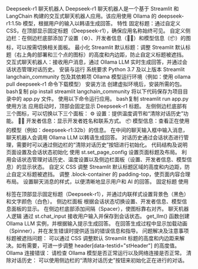 Deepseek-r1 聊天机器人
Deepseek-r1 聊天机器人是一个基于 Streamlit 和 LangChain 构建的交互式聊天机器人应用。该应用使用 Ollama 的 deepseek-r1:1.5b 模型，根据用户的输入以韩语生成回答。
特性
固定标题：通过自定义 CSS，在顶部显示固定标题（Deepseek-r1），确保应用名称始终可见。
自定义侧边栏：在侧边栏底部添加了设置（⚙️）、开发者信息（👨‍💻）和模型信息（📦）的图标，可以按需切换相关面板。
最小化 Streamlit 默认标题：调整 Streamlit 默认标题（右上角的部署和三个点的图标）的高度和内边距，防止自定义标题被遮挡。
交互式聊天机器人：接收用户消息，通过 Ollama LLM 实时生成回答，并通过会话状态管理对话历史。
安装与运行
系统要求
Python 3.7 及以上版本
Streamlit
langchain_community 包及其依赖项
Ollama 模型运行环境（例如：使用 ollama pull deepseek-r1 命令下载模型）
安装方法
创建虚拟环境后，安装所需的包。
bash复制
pip install streamlit langchain_community
将以下代码保存为项目目录中的 app.py 文件。
使用以下命令运行应用。
bash复制
streamlit run app.py
使用方法
应用启动时，顶部会固定显示 Deepseek-r1 标题。
左侧侧边栏底部有三个图标，可以切换以下三个面板：
⚙️ 设置：提供温度调节和“清除对话历史”功能。
👨‍💻 开发者信息：显示开发者姓名和联系方式。
📦 模型信息：查看正在使用的模型（例如：deepseek-r1:32b）的信息。
在中间的聊天输入框中输入消息，聊天机器人会调用 Ollama LLM 以韩语生成回答。
对话历史通过会话状态进行管理，需要时可以通过侧边栏的“清除对话历史”按钮进行初始化。
代码结构及说明
页面设置及会话状态初始化
使用 st.set_page_config 设置页面标题及布局。
利用会话状态管理对话历史、温度设置以及侧边栏面板（设置、开发者信息、模型信息）的显示状态。
自定义 CSS
调整 Streamlit 默认标题区域的高度和内边距，防止自定义标题被遮挡。
调整 .block-container 的 padding-top，使页面内容合理布局。
设置聊天消息的样式，以便清晰地显示用户和 AI 的回答。
固定标题
使用 <div> 标签在顶部显示固定标题（Deepseek-r1），并通过内联样式设置背景色（黑色）和文字颜色（白色）。
侧边栏面板
根据会话状态切换设置、开发者信息、模型信息面板的显示。
在侧边栏底部添加间隔（Spacer），使图标靠右对齐。
聊天机器人逻辑
通过 st.chat_input 接收用户输入并保存到会话状态。
get_llm() 函数创建 Ollama LLM 实例，并根据输入提示生成回答。
在回答生成过程中显示加载动画（Spinner），并在发生错误时提供适当的错误信息和指导。
问题解决及注意事项
标题被遮挡问题：
可以通过 CSS 调整默认 Streamlit 标题的高度和内边距来解决。如有需要，可进一步调整 header[data-testid="stHeader"] 的高度值。
Ollama 连接错误：
请检查 Ollama 模型是否正常运行以及网络连接是否正常。
清除对话历史：
可以使用侧边栏的“清除对话历史”按钮来初始化正在进行的对话。
